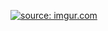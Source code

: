 <a href="http://imgur.com/0leP45C"><img src="http://i.imgur.com/0leP45C.png" title="source: imgur.com" /></a>